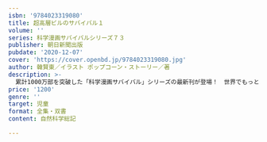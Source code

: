 ```yaml
---
isbn: '9784023319080'
title: 超高層ビルのサバイバル１
volume: ''
series: 科学漫画サバイバルシリーズ７３
publisher: 朝日新聞出版
pubdate: '2020-12-07'
cover: 'https://cover.openbd.jp/9784023319080.jpg'
author: 韓賢東／イラスト ポップコーン・ストーリー／著
description: >-
  累計1000万部を突破した「科学漫画サバイバル」シリーズの最新刊が登場！　世界でもっとも高いビル、摩天楼タワーをオープン１日前に見学できることになったジオと仲間たち。しかし、ビルのオーナーに怪しい手紙が届き……。サバイバルキングのジオとともに高層ビルの安全対策を学ぼう。
price: '1200'
genre: ''
target: 児童
format: 全集・双書
content: 自然科学総記

---
```

